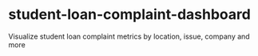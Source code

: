 # student-loan-complaint-dashboard
Visualize student loan complaint metrics by location, issue, company and more
